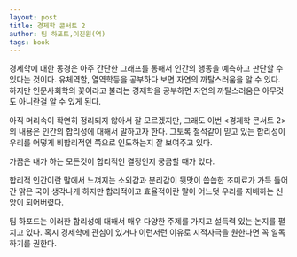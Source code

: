 ```yaml
---
layout: post
title: 경제학 콘서트 2
author: 팀 하포트,이진원(역)
tags: book
---
```


경제학에 대한 동경은 아주 간단한 그래프를 통해서 인간의 행동을 예측하고 판단할 수 있다는 것이다. 유체역할, 열역학등을 공부하다 보면 자연의 까탈스러움을 알 수 있다. 하지만 인문사회학의 꽃이라고 불리는 경제학을 공부하면 자연의 까탈스러움은 아무것도 아니란걸 알 수 있게 된다.

아직 머리속이 확연히 정리되지 않아서 잘 모르겠지만, 그래도 이번 <경제학 콘서트 2>의 내용은 인간의 합리성에 대해서 말하고자 한다. 그토록 철석같이 믿고 있는 합리성이 우리를 어떻게 비합리적인 쪽으로 인도하는지 잘 보여주고 있다.

가끔은 내가 하는 모든것이 합리적인 결정인지 궁금할 때가 있다.

합리적 인간이란 말에서 느껴지는 소외감과 분리감이 뒷맛이 씁씁한 조미료가 가득 들어간 맑은 국이 생각나게 하지만 합리적이고 효율적이란 말이 어느덧 우리를 지배하는 신앙이 되어버렸다.

팀 하포드는 이러한 합리성에 대해서 매우 다양한 주제를 가지고 설득력 있는 논지를 펼치고 있다. 혹시 경제학에 관심이 있거나 이런저런 이유로 지적자극을 원한다면 꼭 일독하기를 권한다.